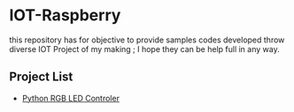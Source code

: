 # IOT-Raspberry
this repository has for objective to provide samples codes developed throw diverse IOT Project of my making ; I hope they can be help full in any way.

## Project List
- [Python RGB LED Controler](https://github.com/Sora-141/IOT-Raspberry/tree/master/RGB_Controller)
